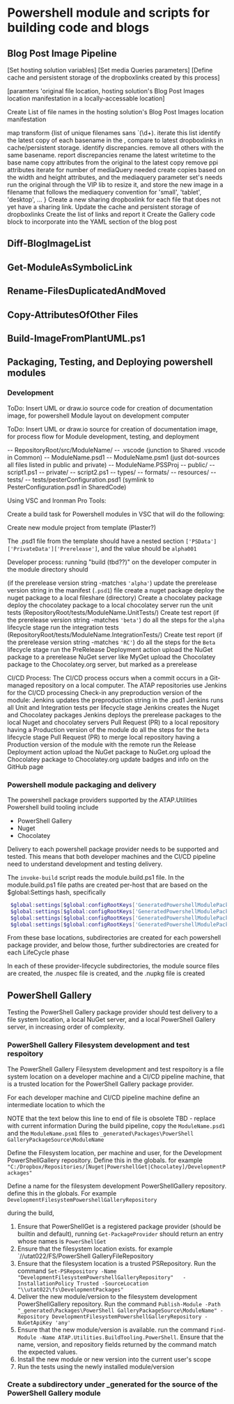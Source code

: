 # Powershell module and scripts for building code and blogs

## Blog Post Image Pipeline

[Set hosting solution variables]
[Set media Queries parameters]
[Define cache and persistent storage of the dropboxlinks created by this process]

[paramters 'original file location, hosting solution's Blog Post Images location manifestation in a locally-accessable location]

Create List of file names in the hosting solution's Blog Post Images location manifestation

map transform {list of unique filenames sans `\(\d+). iterate this list
identify the latest copy of each basename in the , compare to latest dropboxlinks in cache/persistent storage. identify discrepancies. remove all others with the same basename. report discrepancies
rename the latest writetime to the base name
copy attributes from the original to the latest copy
remove ppi attributes
iterate for number of mediaQuery needed
create copies based on the width and height attributes, and the mediaquery parameter set's needs
run the original through the VIP lib to resize it, and store the new image in a filename that follows the mediaquery convention for 'small', 'tablet', 'desktop', ...
}
Create a new sharing dropboxlink for each file that does not yet have a sharing link.
Update the cache and persistent storage of dropboxlinks
Create the list of links and report it
Create the Gallery code block to incorporate into the YAML section of the blog post

## Diff-BlogImageList

## Get-ModuleAsSymbolicLink

## Rename-FilesDuplicatedAndMoved

## Copy-AttributesOfOther Files

## Build-ImageFromPlantUML.ps1

## Packaging, Testing, and Deploying powershell modules

### Development

ToDo: Insert UML or draw.io source code for creation of documentation image, for powershell Module layout on development computer

ToDo: Insert UML or draw.io source for creation of documentation image, for process flow for Module development, testing, and deployment

-- RepositoryRoot/src/ModuleName/
-- .vscode (junction to Shared .vscode in Common)
-- ModuleName.psd1
-- ModuleName.psm1 (just dot-sources all files listed in public and private)
-- ModuleName.PSSProj
-- public/
-- script1.ps1
-- private/
-- script2.ps1
-- types/
-- formats/
-- resources/
-- tests/
-- tests/pesterConfiguration.psd1 (symlink to PesterConfiguration.psd1 in SharedCode)

Using VSC and Ironman Pro Tools:

Create a build task for Powershell modules in VSC that will do the following:

Create new module project from template (Plaster?)

The .psd1 file from the template should have a nested section `['PSData']['PrivateData']['Prerelease']`, and the value should be `alpha001`

Developer process:
running "build (tbd??)" on the developer computer in the module directory should

(if the prerelease version string -matches `'alpha'`)
update the prerelease version string in the manifest (`.psd1`) file
create a nuget package
deploy the nuget package to a local fileshare (directory)
Create a chocolatey package
deploy the chocolatey package to a local chocolatey server
run the unit tests (RepositoryRoot/tests/ModuleName.UnitTests/)
Create test report
(if the prerelease version string -matches `'beta'`)
do all the steps for the `alpha` lifecycle stage
run the integration tests (RepositoryRoot/tests/ModuleName.IntegrationTests/)
Create test report
(if the prerelease version string -matches `'RC'`)
do all the steps for the `Beta` lifecycle stage
run the PreRelease Deployment action
upload the NuGet package to a prerelease NuGet server like MyGet
upload the Chocolatey package to the Chocolatey.org server, but marked as a prerelease

CI/CD Process:
The CI/CD process occurs when a commit occurs in a Git-managed repository on a local computer.
The ATAP repositories use Jenkins for the CI/CD processing
Check-in any preproduction version of the module:
Jenkins updates the preproduction string in the .psd1
Jenkins runs all Unit and Integration tests per lifecycle stage
Jenkins creates the Nuget and Chocolatey packages
Jenkins deploys the prerelease packages to the local Nuget and chocolatey servers
Pull Request (PR) to a local repository having a Production version of the module
do all the steps for the `Beta` lifecycle stage
Pull Request (PR) to merge local repository having a Production version of the module with the remote
run the Release Deployment action
upload the NuGet package to NuGet.org
upload the Chocolatey package to Chocolatey.org
update badges and info on the GitHub page

### Powershell module packaging and delivery

The powershell package providers supported by the ATAP.Utilities Powershell build tooling include

- PowerShell Gallery
- Nuget
- Chocolatey

Delivery to each powershell package provider needs to be supported and tested. This means that both developer machines and the CI/CD pipeline need to understand development and testing delivery.

The `invoke-build` script reads the module.build.ps1 file. In the module.build.ps1 file paths are created per-host that are based on the $global:Settings hash, specifically

```Powershell
 $global:settings[$global:configRootKeys['GeneratedPowershellModulePackagingDirectory']]
 $global:settings[$global:configRootKeys['GeneratedPowershellModulePackagingSourceDirectory']]
 $global:settings[$global:configRootKeys['GeneratedPowershellModulePackagingIntermediateDirectory']]
 $global:settings[$global:configRootKeys['GeneratedPowershellModulePackagingDistributionPackagesDirectory']]
```

From these base locations, subdirectories are created for each powershell package provider, and below those, further subdirectories are created for each LifeCycle phase

In each of these provider-lifecycle subdirectories, the module source files are created, the .nuspec file is created, and the .nupkg file is created

## PowerShell Gallery

Testing the PowerShell Gallery package provider should test delivery to a file system location, a local NuGet server, and a local PowerShell Gallery server, in increasing order of complexity.

### PowerShell Gallery Filesystem development and test respoitory

The PowerShell Gallery Filesystem development and test respoitory is a file system location on a developer machine and a CI/CD pipeline machine, that is a trusted location for the PowerShell Gallery package provider.

For each developer machine and CI/CD pipeline machine define an intermediate location to which the

NOTE that the text below this line to end of file is obsolete
TBD - replace with current information
During the build pipeline, copy the `ModuleName.psd1` and the `ModuleName.psm1` files to `_generated\Packages\PowerShell GalleryPackageSource\ModuleName`

Define the Filesystem location, per machine and user, for the Development PowerShellGallery repository. Define this in the globals. for example `"C:/Dropbox/Repositories/[Nuget|PowershellGet|Chocolatey]/DevelopmentPackages"`

Define a name for the filesystem development PowerShellGallery repository. define this in the globals. For example `DevelopmentFilesystemPowershellGalleryRepository `

during the build,

1. Ensure that PowerShellGet is a registered package provider (should be builtin and default), running `Get-PackageProvider` should return an entry whose names is `PowerShellGet`
1. Ensure that the filesystem location exists. for example `//utat022/FS/PowerShell GalleryFileRepository
1. Ensure that the filesystem location is a trusted PSRepository. Run the command `Set-PSRepository -Name "DevelopmentFilesystemPowershellGalleryRepository"   -InstallationPolicy Trusted -SourceLocation "\\utat022\fs\DevelopmentPackages"`
1. Deliver the new module/version to the filesystem development PowerShellGallery repository. Run the command `Publish-Module -Path "_generated\Packages\PowerShell GalleryPackageSource\ModuleName" -Repository DevelopmentFilesystemPowershellGalleryRepository -NuGetApiKey 'any'`
1. Ensure that the new module/version is available. run the command `Find-Module -Name ATAP.Utilities.BuildTooling.PowerShell`. Ensure that the name, version, and repository fields returned by the command match the expected values.
1. Install the new module or new version into the current user's scope
1. Run the tests using the newly installed module/version

### Create a subdirectory under \_generated for the source of the PowerShell Gallery module
